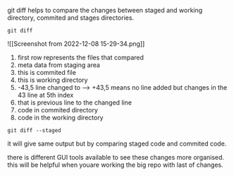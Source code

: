  
git diff helps to compare the changes between staged and working directory, commited and stages directories.

```
git diff 
```

![]()![[Screenshot from 2022-12-08 15-29-34.png]]

1. first row represents the files that compared
2. meta data from staging area
3. this is commited file 
4. this is working directory
5. -43,5 line changed to --> +43,5 means no line added but changes in the 43 line at 5th index
6. that is previous line to the changed line
7. code in commited directory
8. code in the working directory


```
git diff --staged

```

it will give same output but by comparing staged code and commited code.

there is different GUI tools available to see these changes more organised. this will be helpful when youare working the big repo with last of changes.


